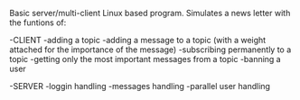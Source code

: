 Basic server/multi-client Linux based program.
Simulates a news letter with the funtions of:

-CLIENT
-adding a topic
-adding a message to a topic (with a weight attached for the importance of the message)
-subscribing permanently to a topic
-getting only the most important messages from a topic
-banning a user

-SERVER
-loggin handling
-messages handling
-parallel user handling
